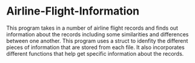 # Airline-Flight-Information
This program takes in a number of airline flight records and finds out information about the records including some similarities and differences between one another. This program uses a struct to idenfity the different pieces of information that are stored from each file. It also incorporates different functions that help get specific information about the records.
